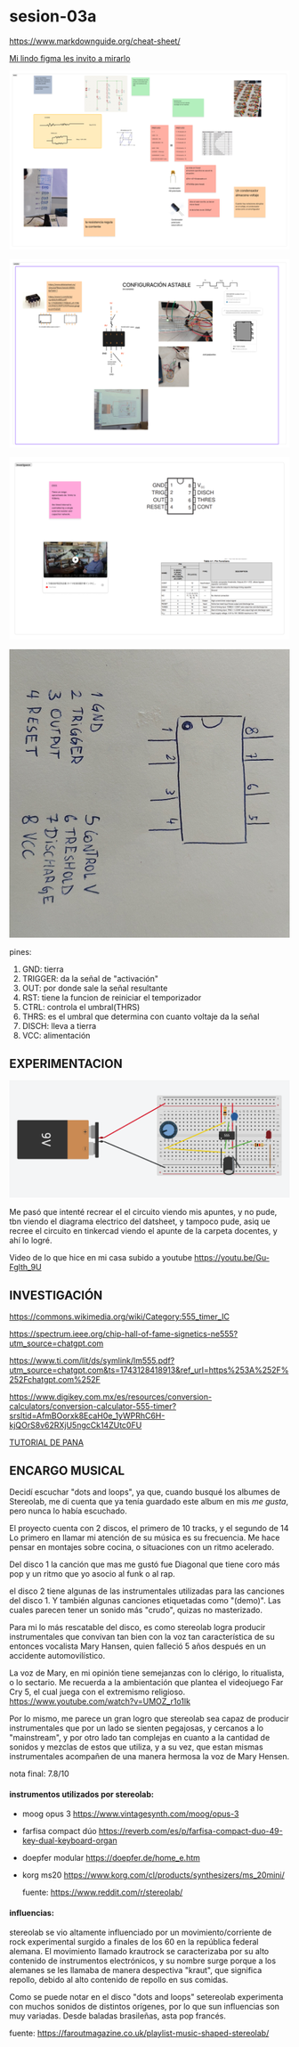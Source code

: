 # sesion-03a

<https://www.markdownguide.org/cheat-sheet/>

[Mi lindo figma les invito a mirarlo](https://www.figma.com/board/2tv4jx75qGZa6Gua2UCVer/taller.maq.electr?node-id=129-560&t=cVq1IzUTy8WWUreN-1)


![Foto 1 de mis apuntes en figma](tme-03a-inicio.png)

![Foto 2 de mis apuntes en figma](tme-03a-astable.png)

![Foto 3 de mis apuntes en figma](tme-03a-investigacion.png)

![Foto 3 de mis apuntes en figma](tme-03a-dibujo.jpg)

pines:

1. GND: tierra
2. TRIGGER: da la señal de "activación"
3. OUT: por donde sale la señal resultante
4. RST: tiene la funcion de reiniciar el temporizador
5. CTRL: controla el umbral(THRS)
6. THRS: es el umbral que determina con cuanto voltaje da la señal
7. DISCH: lleva a tierra
8. VCC: alimentación 

## EXPERIMENTACION


![Foto de circuito en tinkercad](tme-03a-tinker.png)

Me pasó que intenté recrear el el circuito viendo mis apuntes, y no pude, tbn viendo el diagrama electrico del datsheet, y tampoco pude, asiq ue recree el circuito en tinkercad viendo el apunte de la carpeta docentes, y ahí lo logré.

Video de lo que hice en mi casa subido a youtube
<https://youtu.be/Gu-Fglth_9U>



## INVESTIGACIÓN

<https://commons.wikimedia.org/wiki/Category:555_timer_IC>

<https://spectrum.ieee.org/chip-hall-of-fame-signetics-ne555?utm_source=chatgpt.com>

<https://www.ti.com/lit/ds/symlink/lm555.pdf?utm_source=chatgpt.com&ts=1743128418913&ref_url=https%253A%252F%252Fchatgpt.com%252F>

<https://www.digikey.com.mx/es/resources/conversion-calculators/conversion-calculator-555-timer?srsltid=AfmBOorxk8EcaH0e_1yWPRhC6H-kjQOrS8v62RXjU5ngcCk14ZUtc0FU>

[TUTORIAL DE PANA](https://www.youtube.com/watch?v=tn5-XiB8oJk&t=39s)


## ENCARGO MUSICAL

Decidí escuchar "dots and loops", ya que, cuando busqué los albumes de Stereolab, me di cuenta que ya tenía guardado este album en mis *me gusta*, pero nunca lo había escuchado.

El proyecto cuenta con 2 discos, el primero de 10 tracks, y el segundo de 14
Lo primero en llamar mi atención de su música es su frecuencia. Me hace pensar en montajes sobre cocina, o situaciones con un ritmo acelerado.

Del disco 1 la canción que mas me gustó fue Diagonal que tiene coro más pop y un ritmo que yo asocio al funk o al rap. 

el disco 2 tiene algunas de las instrumentales utilizadas para las canciones del disco 1. Y también algunas canciones etiquetadas como "(demo)". Las cuales parecen tener un sonido más "crudo", quizas no masterizado.

Para mi lo más rescatable del disco, es como stereolab logra producir instrumentales que convivan tan bien con la voz tan característica de su entonces vocalista Mary Hansen, quien falleció 5 años después en un accidente automovilístico.

La voz de Mary, en mi opinión tiene semejanzas con lo clérigo, lo ritualista, o lo sectario. Me recuerda a la ambientación que plantea el videojuego Far Cry 5, el cual juega con el extremismo religioso. <https://www.youtube.com/watch?v=UMOZ_r1o1lk>

Por lo mismo, me parece un gran logro que stereolab sea capaz de producir instrumentales que por un lado se sienten pegajosas, y cercanos a lo "mainstream", y por otro lado tan complejas en cuanto a la cantidad de sonidos y mezclas de estos que utiliza, y a su vez, que estan mismas instrumentales acompañen de una manera hermosa la voz de Mary Hensen.

nota final: 7.8/10

#### instrumentos utilizados por stereolab:

- moog opus 3 <https://www.vintagesynth.com/moog/opus-3>

- farfisa compact dúo <https://reverb.com/es/p/farfisa-compact-duo-49-key-dual-keyboard-organ>

- doepfer modular <https://doepfer.de/home_e.htm>

- korg ms20 <https://www.korg.com/cl/products/synthesizers/ms_20mini/>

  fuente: <https://www.reddit.com/r/stereolab/>

#### influencias:

stereolab se vio altamente influenciado por un movimiento/corriente de rock experimental surgido a finales de los 60 en la república federal alemana. El movimiento llamado krautrock se  caracterizaba por su alto contenido de instrumentos electrónicos, y su nombre surge porque a los alemanes se les llamaba de manera despectiva "kraut", que significa repollo, debido al alto contenido de repollo en sus comidas.

Como se puede notar en el disco "dots and loops" setereolab experimenta con muchos sonidos de distintos orígenes, por lo que sun influencias son muy variadas. Desde baladas brasileñas, asta pop francés.

fuente: <https://faroutmagazine.co.uk/playlist-music-shaped-stereolab/>

